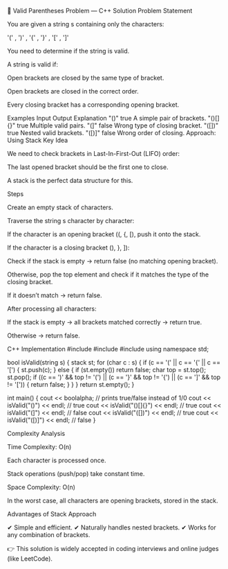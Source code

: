 📄 Valid Parentheses Problem — C++ Solution
Problem Statement

You are given a string s containing only the characters:

'(' , ')' , '{' , '}' , '[' , ']'

You need to determine if the string is valid.

A string is valid if:

Open brackets are closed by the same type of bracket.

Open brackets are closed in the correct order.

Every closing bracket has a corresponding opening bracket.

Examples
Input	Output	Explanation
"()"	true	A simple pair of brackets.
"()[]{}"	true	Multiple valid pairs.
"(]"	false	Wrong type of closing bracket.
"([])"	true	Nested valid brackets.
"([)]"	false	Wrong order of closing.
Approach: Using Stack
Key Idea

We need to check brackets in Last-In-First-Out (LIFO) order:

The last opened bracket should be the first one to close.

A stack is the perfect data structure for this.

Steps

Create an empty stack of characters.

Traverse the string s character by character:

If the character is an opening bracket ((, {, [), push it onto the stack.

If the character is a closing bracket (), }, ]):

Check if the stack is empty → return false (no matching opening bracket).

Otherwise, pop the top element and check if it matches the type of the closing bracket.

If it doesn’t match → return false.

After processing all characters:

If the stack is empty → all brackets matched correctly → return true.

Otherwise → return false.

C++ Implementation
#include <iostream>
#include <stack>
#include <string>
using namespace std;

bool isValid(string s) {
    stack<char> st;
    for (char c : s) {
        if (c == '(' || c == '{' || c == '[') {
            st.push(c);
        } else {
            if (st.empty()) return false;
            char top = st.top();
            st.pop();
            if ((c == ')' && top != '(') ||
                (c == '}' && top != '{') ||
                (c == ']' && top != '[')) {
                return false;
            }
        }
    }
    return st.empty();
}

int main() {
    cout << boolalpha; // prints true/false instead of 1/0
    cout << isValid("()") << endl;       // true
    cout << isValid("()[]{}") << endl;   // true
    cout << isValid("(]") << endl;       // false
    cout << isValid("([])") << endl;     // true
    cout << isValid("([)]") << endl;     // false
}

Complexity Analysis

Time Complexity: O(n)

Each character is processed once.

Stack operations (push/pop) take constant time.

Space Complexity: O(n)

In the worst case, all characters are opening brackets, stored in the stack.

Advantages of Stack Approach

✔ Simple and efficient.
✔ Naturally handles nested brackets.
✔ Works for any combination of brackets.

👉 This solution is widely accepted in coding interviews and online judges (like LeetCode).